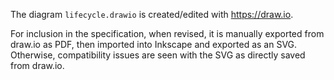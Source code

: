 <!--
Copyright (c) 2017-2025 The Khronos Group Inc.

SPDX-License-Identifier: CC-BY-4.0
-->

The diagram `lifecycle.drawio` is created/edited with <https://draw.io>.

For inclusion in the specification, when revised, it is manually exported from draw.io as PDF,
then imported into Inkscape and exported as an SVG. Otherwise, compatibility issues are seen
with the SVG as directly saved from draw.io.
